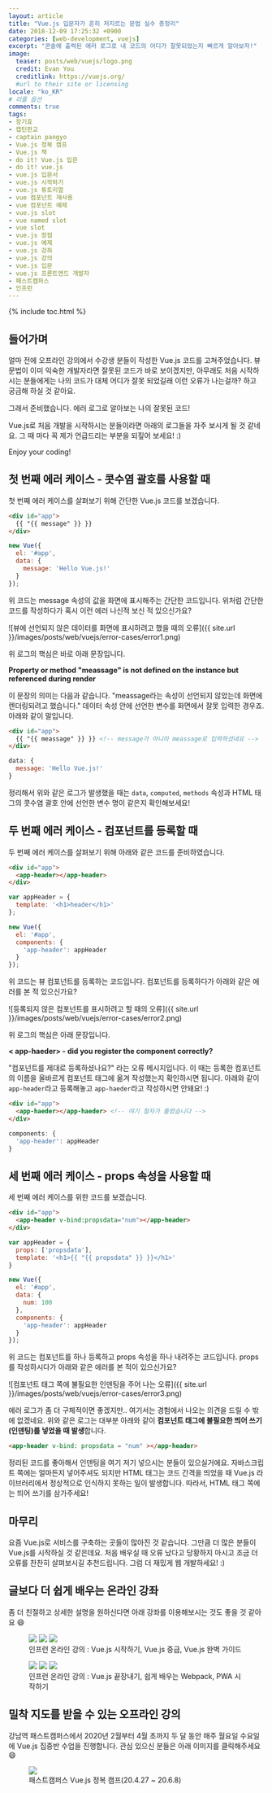 ```yaml
---
layout: article
title: "Vue.js 입문자가 흔히 저지르는 문법 실수 총정리"
date: 2018-12-09 17:25:32 +0900
categories: [web-development, vuejs]
excerpt: "콘솔에 출력된 에러 로그로 내 코드의 어디가 잘못되었는지 빠르게 알아보자!"
image:
  teaser: posts/web/vuejs/logo.png
  credit: Evan You
  creditlink: https://vuejs.org/
  #url to their site or licensing
locale: "ko_KR"
# 리플 옵션
comments: true
tags:
- 장기효
- 캡틴판교
- captain pangyo
- Vue.js 정복 캠프
- Vue.js 책
- do it! Vue.js 입문
- do it! vue.js
- vue.js 입문서
- vue.js 시작하기
- vue.js 튜토리얼
- vue 컴포넌트 재사용
- vue 컴포넌트 예제
- vue.js slot
- vue named slot
- vue slot
- vue.js 장점
- vue.js 예제
- vue.js 강좌
- vue.js 강의
- vue.js 입문
- vue.js 프론트엔드 개발자
- 패스트캠퍼스
- 인프런
---
```

{% include toc.html %}

## 들어가며

얼마 전에 오프라인 강의에서 수강생 분들이 작성한 Vue.js 코드를 고쳐주었습니다. 뷰 문법이 이미 익숙한 개발자라면 잘못된 코드가 바로 보이겠지만, 아무래도 처음 시작하시는 분들에게는 나의 코드가 대체 어디가 잘못 되었길래 이런 오류가 나는걸까? 하고 궁금해 하실 것 같아요.

그래서 준비했습니다. 에러 로그로 알아보는 나의 잘못된 코드!

Vue.js로 처음 개발을 시작하시는 분들이라면 아래의 로그들을 자주 보시게 될 것 같네요. 그 때 마다 꼭 제가 언급드리는 부분을 되짚어 보세요! :)

Enjoy your coding!

## 첫 번째 에러 케이스 - 콧수염 괄호를 사용할 때

첫 번째 에러 케이스를 살펴보기 위해 간단한 Vue.js 코드를 보겠습니다.

```html
<div id="app">
  {{ "{{ message" }} }}
</div>
```

```js
new Vue({
  el: '#app',
  data: {
    message: 'Hello Vue.js!'
  }
});
```

위 코드는 message 속성의 값을 화면에 표시해주는 간단한 코드입니다. 위처럼 간단한 코드를 작성하다가 혹시 이런 에러 나신적 보신 적 있으신가요?

![뷰에 선언되지 않은 데이터를 화면에 표시하려고 했을 때의 오류]({{ site.url }}/images/posts/web/vuejs/error-cases/error1.png)

위 로그의 핵심은 바로 아래 문장입니다.

**Property or method "meassage" is not defined on the instance but referenced during render**

이 문장의 의미는 다음과 같습니다. "meassage라는 속성이 선언되지 않았는데 화면에 렌더링되려고 했습니다." 데이터 속성 안에 선언한 변수를 화면에서 잘못 입력한 경우죠. 아래와 같이 말입니다.

```html
<div id="app">
  {{ "{{ meassage" }} }} <!-- message가 아니라 meassage로 입력하셨네요 -->
</div>
```

```js
data: {
  message: 'Hello Vue.js!'
}
```

정리해서 위와 같은 로그가 발생했을 때는 `data`, `computed`, `methods` 속성과 HTML 태그의 콧수염 괄호 안에 선언한 변수 명이 같은지 확인해보세요!

## 두 번째 에러 케이스 - 컴포넌트를 등록할 때

두 번째 에러 케이스를 살펴보기 위해 아래와 같은 코드를 준비하였습니다.

```html
<div id="app">
  <app-header></app-header>
</div>
```

```js
var appHeader = {
  template: '<h1>header</h1>'
};

new Vue({
  el: '#app',
  components: {
    'app-header': appHeader
  }
});
```

위 코드는 뷰 컴포넌트를 등록하는 코드입니다. 컴포넌트를 등록하다가 아래와 같은 에러를 본 적 있으신가요?

![등록되지 않은 컴포넌트를 표시하려고 할 때의 오류]({{ site.url }}/images/posts/web/vuejs/error-cases/error2.png)

위 로그의 핵심은 아래 문장입니다.

**< app-haeder> - did you register the component correctly?**

"컴포넌트를 제대로 등록하셨나요?" 라는 오류 메시지입니다. 이 때는 등록한 컴포넌트의 이름을 올바르게 컴포넌트 태그에 옮겨 작성했는지 확인하시면 됩니다. 아래와 같이 `app-header`라고 등록해놓고 `app-haeder`라고 작성하시면 안돼요! :)

```html
<div id="app">
  <app-haeder></app-haeder> <!-- 여기 철자가 틀렸습니다 -->
</div>
```

```js
components: {
  'app-header': appHeader
}
```

## 세 번째 에러 케이스 - props 속성을 사용할 때

세 번째 에러 케이스를 위한 코드를 보겠습니다.

```html
<div id="app">
  <app-header v-bind:propsdata="num"></app-header>
</div>
```

```js
var appHeader = {
  props: ['propsdata'],
  template: '<h1>{{ "{{ propsdata" }} }}</h1>'
}

new Vue({
  el: '#app',
  data: {
    num: 100
  },
  components: {
    'app-header': appHeader
  }
});
```

위 코드는 컴포넌트를 하나 등록하고 props 속성을 하나 내려주는 코드입니다. props를 작성하시다가 아래와 같은 에러를 본 적이 있으신가요?

![컴포넌트 태그 쪽에 불필요한 인덴팅을 주어 나는 오류]({{ site.url }}/images/posts/web/vuejs/error-cases/error3.png)

에러 로그가 좀 더 구체적이면 좋겠지만.. 여기서는 경험에서 나오는 의견을 드릴 수 밖에 없겠네요. 위와 같은 로그는 대부분 아래와 같이 **컴포넌트 태그에 불필요한 띄어 쓰기(인덴팅)를 넣었을 때 발생**합니다.

```html
<app-header v-bind: propsdata = "num" ></app-header>
```

정리된 코드를 좋아해서 인덴팅을 여기 저기 넣으시는 분들이 있으실거에요. 자바스크립트 쪽에는 얼마든지 넣어주셔도 되지만 HTML 태그는 코드 간격을 띄었을 때 Vue.js 라이브러리에서 정상적으로 인식하지 못하는 일이 발생합니다. 따라서, HTML 태그 쪽에는 띄어 쓰기를 삼가주세요!

## 마무리

요즘 Vue.js로 서비스를 구축하는 곳들이 많아진 것 같습니다. 그만큼 더 많은 분들이 Vue.js를 시작하실 것 같은데요. 처음 배우실 때 오류 났다고 당황하지 마시고 조금 더 오류를 찬찬히 살펴보시길 추천드립니다. 그럼 더 재밌게 웹 개발하세요! :)

## 글보다 더 쉽게 배우는 온라인 강좌
좀 더 친절하고 상세한 설명을 원하신다면 아래 강좌를 이용해보시는 것도 좋을 것 같아요 😄

<figure class="third">
	<a href="https://www.inflearn.com/course/Age-of-Vuejs/?utm_source=blog&utm_medium=githubio&utm_campaign=captianpangyo&utm_term=banner" target="_blank"><img src="{{ site.url }}/images/posts/web/inflearn/lv1.png"></a>
	<a href="https://www.inflearn.com/course/vue-pwa-vue-js-%EC%A4%91%EA%B8%89/?utm_source=blog&utm_medium=githubio&utm_campaign=captianpangyo&utm_term=banner" target="_blank"><img src="{{ site.url }}/images/posts/web/inflearn/lv2.png"></a>
	<a href="https://www.inflearn.com/course/vue-js/?utm_source=blog&utm_medium=githubio&utm_campaign=captianpangyo&utm_term=banner" target="_blank"><img src="{{ site.url }}/images/posts/web/inflearn/lv3.png"></a>
	<figcaption>인프런 온라인 강의 : Vue.js 시작하기, Vue.js 중급, Vue.js 완벽 가이드</figcaption>
</figure>

<figure class="third">
	<a href="https://www.inflearn.com/course/vue-js-%EB%81%9D%EB%82%B4%EA%B8%B0-%EC%BA%A1%ED%8B%B4%ED%8C%90%EA%B5%90?utm_source=blog&utm_medium=githubio&utm_campaign=captianpangyo&utm_term=banner" target="_blank"><img src="{{ site.url }}/images/posts/web/inflearn/lv4.png"></a>
	<a href="https://www.inflearn.com/course/webpack-%EC%9B%B9%ED%8C%A9-%EA%B0%95%EC%A2%8C?utm_source=blog&utm_medium=githubio&utm_campaign=captianpangyo&utm_term=banner" target="_blank"><img src="{{ site.url }}/images/posts/web/inflearn/webpack.png"></a>
	<a href="https://www.inflearn.com/course/pwa?utm_source=blog&utm_medium=githubio&utm_campaign=captianpangyo&utm_term=banner" target="_blank"><img src="{{ site.url }}/images/posts/web/inflearn/pwa.jpg"></a>
	<figcaption>인프런 온라인 강의 : Vue.js 끝장내기, 쉽게 배우는 Webpack, PWA 시작하기</figcaption>
</figure>

## 밀착 지도를 받을 수 있는 오프라인 강의

강남역 패스트캠퍼스에서 2020년 2월부터 4월 초까지 두 달 동안 매주 월요일 수요일에 Vue.js 집중반 수업을 진행합니다. 관심 있으신 분들은 아래 이미지를 클릭해주세요 😄

<figure class="third">
	<a href="https://www.fastcampus.co.kr/dev_camp_vue/" target="_blank"><img src="{{ site.url }}/images/posts/web/fastcampus/vue.png"></a>
	<figcaption>패스트캠퍼스 Vue.js 정복 캠프(20.4.27 ~ 20.6.8)</figcaption>
</figure>